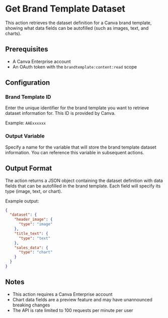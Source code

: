 # Get Brand Template Dataset

This action retrieves the dataset definition for a Canva brand template, showing what data fields can be autofilled (such as images, text, and charts).

## Prerequisites

- A Canva Enterprise account
- An OAuth token with the `brandtemplate:content:read` scope

## Configuration

### Brand Template ID

Enter the unique identifier for the brand template you want to retrieve dataset information for. This ID is provided by Canva.

Example: `AAExxxxxx`

### Output Variable

Specify a name for the variable that will store the brand template dataset information. You can reference this variable in subsequent actions.

## Output Format

The action returns a JSON object containing the dataset definition with data fields that can be autofilled in the brand template. Each field will specify its type (image, text, or chart).

Example output:
```json
{
  "dataset": {
    "header_image": {
      "type": "image"
    },
    "title_text": {
      "type": "text"
    },
    "sales_data": {
      "type": "chart"
    }
  }
}
```

## Notes

- This action requires a Canva Enterprise account
- Chart data fields are a preview feature and may have unannounced breaking changes
- The API is rate limited to 100 requests per minute per user